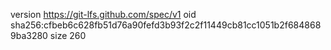 version https://git-lfs.github.com/spec/v1
oid sha256:cfbeb6c628fb51d76a90fefd3b93f2c2f11449cb81cc1051b2f6848689ba3280
size 260

